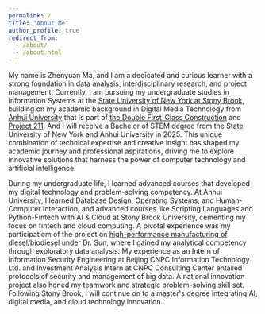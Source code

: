 ```yaml
---
permalink: /
title: "About Me"
author_profile: true
redirect_from: 
  - /about/
  - /about.html
---
```


My name is Zhenyuan Ma, and I am a dedicated and curious learner with a strong foundation in data analysis, interdisciplinary research, and project management. Currently, I am pursuing my undergraduate studies in Information Systems at the [State University of New York at Stony Brook](https://stonybrook.edu/), building on my academic background in Digital Media Technology from [Anhui University](https://en.ahu.edu.cn/) that is part of [the Double First-Class Construction](https://www.mdpi.com/2071-1050/15/8/6378) and [Project 211](https://korea.lxgz.org.cn/korea/zls/xmgc/2009011510231092072/index.html). And I will receive a Bachelor of STEM degree from the State University of New York and Anhui University in 2025. This unique combination of technical expertise and creative insight has shaped my academic journey and professional aspirations, driving me to explore innovative solutions that harness the power of computer technology and artificial intelligence.

During my undergraduate life, I learned advanced courses that developed my digital technology and problem-solving competency. At Anhui University, I learned Database Design, Operating Systems, and Human-Computer Interaction, and advanced courses like Scripting Languages and Python-Fintech with AI & Cloud at Stony Brook University, cementing my focus on fintech and cloud computing. A pivotal experience was my participatiom of the project on [high-performance manufacturing of diesel/biodiesel](https://doi.org/10.1080/10916466.2019.1594284) under Dr. Sun, where I gained my analytical competency through exploratory data analysis. My experience as an Intern of Information Security Engineering at Beijing CNPC Information Technology Ltd. and Investment Analysis Intern at CNPC Consulting Center entailed protocols of security and management of big data. A national innovation project also honed my teamwork and strategic problem-solving skill set. Following Stony Brook, I will continue on to a master's degree integrating AI, digital media, and cloud technology innovation.
